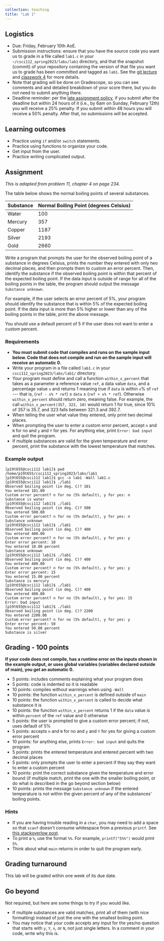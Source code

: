 ```yaml
---
collection: teaching
title: "Lab 1"
---
```


## Logistics
* Due: Friday, February 10th AoE.
* Submission instructions: ensure that you have the source code you want us to
	grade in a file called `lab1.c` in your `~/csci112_spring2023/labs/lab1`
	directory, and that the snapshot (commit) of your repository containing the version of that file you want us to grade has been committed and
	tagged as `lab1`. See the [git lecture](https://lgw2.github.io/teaching/csci112-spring-2023/lectures/lecture2) and [classwork 4](https://lgw2.github.io/teaching/csci112-spring-2023/classwork/classwork4) for more
	details.
* Note that grading will be done on Gradescope, so you can see comments and
	and detailed breakdown of your score there, but you do not need to submit
	anything there.
* Deadline reminder: per the [late assignment policy](https://lgw2.github.io/teaching/csci112-spring-2023/syllabus/#late-assignment-policies), if you submit after the deadline but within 24 hours of it (i.e., by 6am on Sunday, February 12th) you will receive a 25% penalty. If you submit within 48 hours you will receive a 50% penalty. After that, no submissions will be accepted.

## Learning outcomes
* Practice using `if` and/or `switch` statements.
* Practice using functions to organize your code.
* Get input from the user.
* Practice writing complicated output.

## Assignment

*This is adapted from problem 11, chapter 4 on page 234.*

The table below shows the normal boiling points of several substances.

|Substance|Normal Boiling Point (degrees Celsius)|
|:---|:---|
|Water|100|
|Mercury|357|
|Copper|1187|
|Silver|2193|
|Gold|2660|

Write a
program that prompts the user for the observed boiling point of a substance in
degrees Celsius, prints the number they entered with only two decimal places,
and then prompts them to custom an error percent. Then, identify the substance
if the observed boiling point is within that percent of the expected boiling
point. If the data input is outside of range for all of the boiling points in
the table, the program should
output the message `Substance unknown`.

For example, if the user selects an error percent of 5%,
your program should identify the substance that is
within 5% of the expected boiling point. If the data input is more than 5%
higher or lower than any of the boiling points in the table, print the above
message.

You should use a default percent of 5 if the user does not want to enter a
custom percent.


### Requirements
* **You must submit code that compiles and runs on the sample input below. Code
	that does not compile and run on the sample input will receive an automatic 0.**
* Write your program in a file called `lab1.c` in your
	`csci112_spring2023/labs/lab1/` directory.
* Your program must define and call a function `within_x_percent` that takes as
a parameter a reference value `ref`, a data value `data`, and a percentage
value `x` and returns 1 meaning true if `data` is within `x`% of `ref` --- that
is, (`ref - x% * ref`) $\leq$ `data` $\leq$  (`ref + x% * ref`). Otherwise
`within_x_percent` should return zero, meaning false. For example, the call
`within_x_percent(357, 323, 10)` would return 1 for true, since 10% of 357 is 35.7,
and 323 falls between 321.3 and 392.7.
* When telling the user what value they entered, only print two decimal places.
* When prompting the user to enter a custom error percent, accept `n` and `N`
	for no and `y` and `Y` for yes. For anything else, print `Error: bad input`
	and quit the program.
* If multiple substances are valid for the given temperature and error percent,
	print the substance with the lowest temperature that matches.

### Example output
```
[p19t655@csci112 lab1]$ pwd
/home/p19t655/csci112_spring2023/labs/lab1
[p19t655@csci112 lab1]$ gcc -o lab1 -Wall lab1.c
[p19t655@csci112 lab1]$ ./lab1
Observed boiling point (in deg. C)? 101
You entered 101.00
Custom error percent? n for no (5% default), y for yes: n
Substance is water
[p19t655@csci112 lab1]$ ./lab1
Observed boiling point (in deg. C)? 500
You entered 500.00
Custom error percent? n for no (5% default), y for yes: n
Substance unknown
[p19t655@csci112 lab1]$ ./lab1
Observed boiling point (in deg. C)? 400
You entered 400.00
Custom error percent? n for no (5% default), y for yes: y
Enter error percent: 10
You entered 10.00 percent
Substance unknown
[p19t655@csci112 lab1]$ ./lab1
Observed boiling point (in deg. C)? 400
You entered 400.00
Custom error percent? n for no (5% default), y for yes: y
Enter error percent: 15
You entered 15.00 percent
Substance is mercury
[p19t655@csci112 lab1]$ ./lab1
Observed boiling point (in deg. C)? 400
You entered 400.00
Custom error percent? n for no (5% default), y for yes: 15
Error: bad input
[p19t655@csci112 lab1]$ ./lab1
Observed boiling point (in deg. C)? 2200
You entered 2200.00
Custom error percent? n for no (5% default), y for yes: y
Enter error percent: 50
You entered 50.00 percent
Substance is silver
```


## Grading - 100 points
**If your code does not compile, has a runtime error on the inputs shown in the example output,
or uses global variables (variables declared outside of main), you get an
automatic 0.**
* 5 points: includes comments explaining what your program does
* 5 points: code is indented so it is readable
* 10 points: compiles without warnings when using `-Wall`
* 10 points: the function `within_x_percent` is defined outside of `main`
* 10 points: the function `within_x_percent` is called to decide what
	substance it is
* 10 points: the function `within_x_percent` returns 1 if the `data` value is
	within `percent` of the `ref` value and 0 otherwise
* 5 points: the user is prompted to give a custom error percent; if not, uses
	default of 5%
* 5 points: accepts `n` and `N`
	for no and `y` and `Y` for yes for giving a custom error percent
* 10 points: for anything else, prints `Error: bad input`
	and quits the program
* 5 points: prints the entered temperature and entered percent with
	two decimal places
* 5 points: only prompts the user to enter a percent if they say they want to
	enter a custom percent
* 10 points: print the correct substance given the temperature and error bound
	(if multiple match, print the one with the smaller boiling point, or do what is
	described in the go beyond section below)
* 10 points: prints the message `Substance unknown` if the entered temperature
	is not within the given percent of any of the substances' boiling points.


### Hints
* If you are having trouble reading in a `char`, you may need to add a space so
	that `scanf` doesn't consume whitespace from a previous `printf`. See [this
	stackoverlow
	post](https://stackoverflow.com/questions/13542055/how-to-do-scanf-for-single-char-in-c/13543113).
* To print a `%`, use the format `%%`. For example, `printf("5%%")` would print
	`5%`.
* Think about what `main` returns in order to quit the program early.

## Grading turnaround
This lab will be graded within one week of its due date.

## Go beyond
Not required, but here are some things to try if you would like.
* If multiple substances are valid matches, print all of them (with nice
	formatting) instead of just the one with the smallest boiling point.
* You may notice that your code accepts any input for the yes/no question that
	starts with `y`, `Y`, `n`, or `N`, not just single letters. In a comment in
	your code, write why this is.
